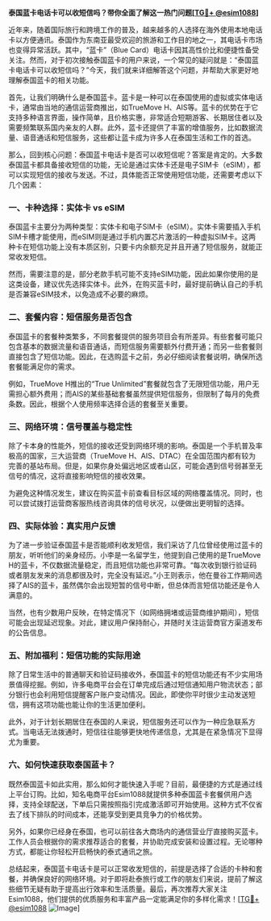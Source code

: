 **泰国蓝卡电话卡可以收短信吗？带你全面了解这一热门问题[[TG💪+ @esim1088](https://t.me/s/esim1088)]**

近年来，随着国际旅行和跨境工作的普及，越来越多的人选择在海外使用本地电话卡以方便通讯。泰国作为东南亚最受欢迎的旅游和工作目的地之一，其电话卡市场也变得异常活跃。其中，“蓝卡”（Blue Card）电话卡因其高性价比和便捷性备受关注。然而，对于初次接触泰国蓝卡的用户来说，一个常见的疑问就是：“泰国蓝卡电话卡可以收短信吗？”今天，我们就来详细解答这个问题，并帮助大家更好地理解泰国蓝卡的相关功能。

首先，让我们明确什么是泰国蓝卡。蓝卡是一种可以在泰国使用的虚拟或实体电话卡，通常由当地的通信运营商推出，如TrueMove H、AIS等。蓝卡的优势在于它支持多种语言界面，操作简单，且价格实惠，非常适合短期游客、长期居住者以及需要频繁联系国内亲友的人群。此外，蓝卡还提供了丰富的增值服务，比如数据流量、语音通话和短信服务，这些都让蓝卡成为许多人在泰国生活和工作的首选。

那么，回到核心问题：泰国蓝卡电话卡是否可以收短信呢？答案是肯定的。大多数泰国蓝卡都具备接收短信的功能，无论是通过实体卡还是电子SIM卡（eSIM），都可以实现短信的接收与发送。不过，具体能否正常使用短信功能，还需要考虑以下几个因素：

### 一、卡种选择：实体卡 vs eSIM

泰国蓝卡主要分为两种类型：实体卡和电子SIM卡（eSIM）。实体卡需要插入手机SIM卡槽才能使用，而eSIM则是通过手机内置芯片激活的一种虚拟SIM卡。这两种卡在短信功能上没有本质区别，只要卡内余额充足并且开通了短信服务，就能正常收发短信。

然而，需要注意的是，部分老款手机可能不支持eSIM功能，因此如果你使用的是这类设备，建议优先选择实体卡。此外，在购买蓝卡时，最好提前确认自己的手机是否兼容eSIM技术，以免造成不必要的麻烦。

### 二、套餐内容：短信服务是否包含

泰国蓝卡的套餐种类繁多，不同套餐提供的服务项目会有所差异。有些套餐可能只包含基本的数据流量和语音通话，而短信服务需要额外付费开通；而另一些套餐则直接包含了短信功能。因此，在选购蓝卡之前，务必仔细阅读套餐说明，确保所选套餐能满足你的需求。

例如，TrueMove H推出的“True Unlimited”套餐就包含了无限短信功能，用户无需担心额外费用；而AIS的某些基础套餐虽然提供短信服务，但限制了每月的免费条数。因此，根据个人使用频率选择合适的套餐至关重要。

### 三、网络环境：信号覆盖与稳定性

除了卡本身的性能外，短信的接收还受到网络环境的影响。泰国是一个手机普及率极高的国家，三大运营商（TrueMove H、AIS、DTAC）在全国范围内都有较为完善的基站布局。但是，如果你身处偏远地区或者山区，可能会遇到信号弱甚至无信号的情况，这将直接影响短信的接收效果。

为避免这种情况发生，建议在购买蓝卡前查看目标区域的网络覆盖情况。同时，也可以尝试拨打运营商客服热线咨询具体的信号状况，以便做出更明智的选择。

### 四、实际体验：真实用户反馈

为了进一步验证泰国蓝卡是否能顺利收发短信，我们采访了几位曾经使用过蓝卡的朋友，听听他们的亲身经历。小李是一名留学生，他提到自己使用的是TrueMove H的蓝卡，不仅数据流量稳定，而且短信功能也非常可靠。“每次收到银行验证码或者朋友发来的消息都很及时，完全没有延迟。”小王则表示，他在曼谷工作期间选择了AIS的蓝卡，虽然偶尔会出现短暂的信号中断，但总体而言短信功能还是令人满意的。

当然，也有少数用户反映，在特定情况下（如网络拥堵或运营商维护期间），短信可能会出现延迟现象。对此，建议用户保持耐心，并随时关注运营商官方渠道发布的公告信息。

### 五、附加福利：短信功能的实际用途

除了日常生活中的普通聊天和验证码接收外，泰国蓝卡的短信功能还有不少实用场景值得挖掘。例如，许多电商平台会在订单完成后通过短信通知用户物流状态；部分银行也会利用短信提醒客户账户变动情况。因此，即使你平时很少主动发送短信，拥有这项功能也能让你的生活更加便利。

此外，对于计划长期居住在泰国的人来说，短信服务还可以作为一种应急联系方式。当电话无法拨通时，短信往往能够更快地传递信息，尤其是在紧急情况下显得尤为重要。

### 六、如何快速获取泰国蓝卡？

既然泰国蓝卡如此实用，那么如何才能快速入手呢？目前，最便捷的方式是通过线上平台订购。比如，知名电商平台Esim1088就提供多种泰国蓝卡套餐供用户选择，支持全球配送，下单后只需按照指引完成激活即可开始使用。这种方式不仅省去了线下排队的时间成本，还能享受到更具竞争力的价格优势。

另外，如果你已经身在泰国，也可以前往各大商场内的通信营业厅直接购买蓝卡。工作人员会根据你的需求推荐适合的套餐，并协助完成安装和设置过程。无论哪种方式，都能让你轻松开启畅快的泰式通讯之旅。

总结起来，泰国蓝卡电话卡是可以正常收发短信的，前提是选择了合适的卡种和套餐，并确保良好的网络环境。对于即将赴泰旅行或工作的朋友们来说，提前了解这些细节无疑有助于提高出行效率和生活质量。最后，再次推荐大家关注Esim1088，他们提供的优质服务和丰富产品一定能满足你的多样化需求！[[TG💪+ @esim1088](https://t.me/s/esim1088) ![Image](https://i.postimg.cc/4NQfJmqS/Snipaste-2025-05-13-00-14-12.png)]